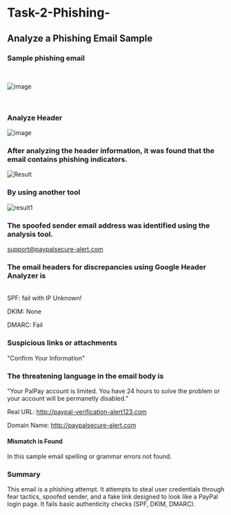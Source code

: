 # Task-2-Phishing-
## Analyze a Phishing Email Sample
### Sample phishing email
<br>

![image](https://github.com/user-attachments/assets/327d4be8-09e8-4e45-912b-87a923eb26a5)

<br>

### Analyze Header
![image](https://github.com/user-attachments/assets/97ef362b-75df-428a-8707-f20b1a4418d3)

### After analyzing the header information, it was found that the email contains phishing indicators.
![Result](https://github.com/user-attachments/assets/40f40469-6899-4191-871e-8baaf8939f6a)

### By using another tool 
![result1](https://github.com/user-attachments/assets/d5ab72c3-72e0-41f3-96a4-f7b362f097be)
<br>

### The spoofed sender email address was identified using the analysis tool.
support@paypalsecure-alert.com

### The email headers for discrepancies using Google Header Analyzer is
<br>
SPF: fail with IP Unknown!

DKIM: None

DMARC: Fail

### Suspicious links or attachments 
"Confirm Your Information"

### The threatening language in the email body is 

"Your PalPay account is limited. You have 24 hours to solve the problem or your account will be permanetly disabled."

Real URL: http://paypal-verification-alert123.com

Domain Name: http://paypalsecure-alert.com

#### Mismatch is Found

In this sample email spelling or grammar errors not found.

### Summary
This email is a phishing attempt. 
It attempts to steal user credentials through fear tactics, spoofed sender, and a fake link designed to look like a PayPal login page.
It fails basic authenticity checks (SPF, DKIM, DMARC).
